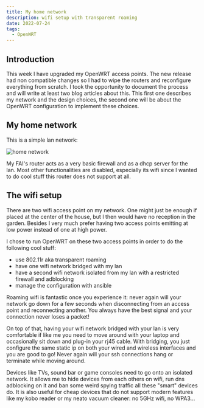 ```yaml
---
title: My home network
description: wifi setup with transparent roaming
date: 2022-07-24
tags:
  - OpenWRT
---
```


## Introduction

This week I have upgraded my OpenWRT access points. The new release had non compatible changes so I had to wipe the routers and reconfigure everything from scratch. I took the opportunity to document the process and will write at least two blog articles about this. This first one describes my network and the design choices, the second one will be about the OpenWRT configuration to implement these choices.

## My home network

This is a simple lan network:

![home network](/static/home.drawio.svg)

My FAI's router acts as a very basic firewall and as a dhcp server for the lan. Most other functionalities are disabled, especially its wifi since I wanted to do cool stuff this router does not support at all.

## The wifi setup

There are two wifi access point on my network. One might just be enough if placed at the center of the house, but I then would have no reception in the garden. Besides I very much prefer having two access points emitting at low power instead of one at high power.

I chose to run OpenWRT on these two access points in order to do the following cool stuff:
- use 802.11r aka transparent roaming
- have one wifi network bridged with my lan
- have a second wifi network isolated from my lan with a restricted firewall and adblocking
- manage the configuration with ansible

Roaming wifi is fantastic once you experience it: never again will your network go down for a few seconds when disconnecting from an access point and reconnecting another. You always have the best signal and your connection never loses a packet!

On top of that, having your wifi network bridged with your lan is very comfortable if like me you need to move around with your laptop and occasionally sit down and plug-in your rj45 cable. With bridging, you just configure the same static ip on both your wired and wireless interfaces and you are good to go! Never again will your ssh connections hang or terminate while moving around.

Devices like TVs, sound bar or game consoles need to go onto an isolated network. It allows me to hide devices from each others on wifi, run dns adblocking on it and ban some weird spying traffic all these "smart" devices do. It is also useful for cheap devices that do not support modern features like my kobo reader or my neato vacuum cleaner: no 5GHz wifi, no WPA3...
